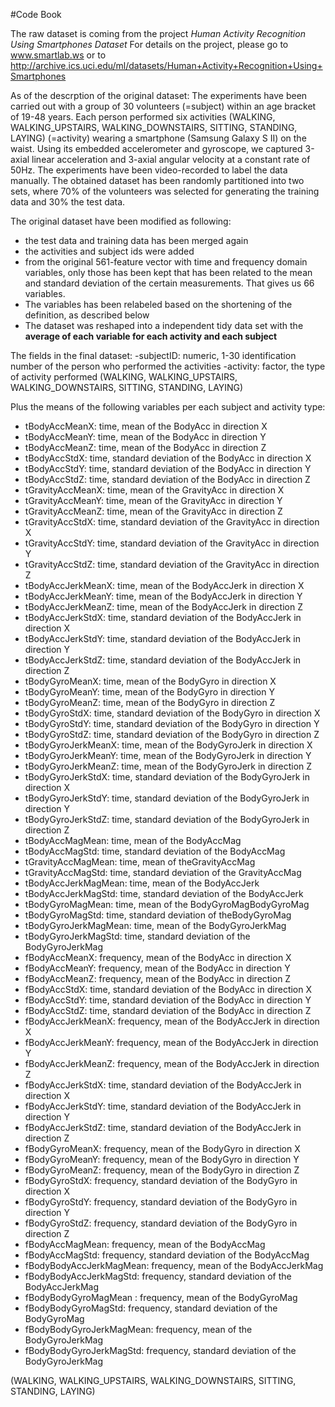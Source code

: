 #Code Book

The raw dataset is coming from the project _Human Activity Recognition Using Smartphones Dataset_
For details on the project, please go to www.smartlab.ws or to http://archive.ics.uci.edu/ml/datasets/Human+Activity+Recognition+Using+Smartphones

As of the descrption of the original dataset:
The experiments have been carried out with a group of 30 volunteers (=subject) within an age bracket of 19-48 years. Each person performed six activities (WALKING, WALKING_UPSTAIRS, WALKING_DOWNSTAIRS, SITTING, STANDING, LAYING) (=activity) wearing a smartphone (Samsung Galaxy S II) on the waist. Using its embedded accelerometer and gyroscope, we captured 3-axial linear acceleration and 3-axial angular velocity at a constant rate of 50Hz. The experiments have been video-recorded to label the data manually. The obtained dataset has been randomly partitioned into two sets, where 70% of the volunteers was selected for generating the training data and 30% the test data. 

The original dataset have been modified as following:
- the test data and training data has been merged again
- the activities and subject ids were added
- from the original 561-feature vector with time and frequency domain variables, only those has been kept that has been related to the mean and standard deviation of the certain measurements. That gives us 66 variables.
- The variables has been relabeled based on the shortening of the definition, as described below
- The dataset was reshaped into a independent tidy data set with the **average of each variable for each activity and each subject**


The fields in the final dataset:
-subjectID: numeric, 1-30 identification number of the person who performed the activities
-activity: factor, the type of activity performed (WALKING, WALKING_UPSTAIRS, WALKING_DOWNSTAIRS, SITTING, STANDING, LAYING)

Plus the means of the following variables per each subject and activity type:
- tBodyAccMeanX: time, mean of the BodyAcc in direction X
- tBodyAccMeanY: time, mean of the BodyAcc in direction Y
- tBodyAccMeanZ: time, mean of the BodyAcc in direction Z
- tBodyAccStdX: time, standard deviation of the BodyAcc in direction X
- tBodyAccStdY: time, standard deviation of the BodyAcc in direction Y
- tBodyAccStdZ: time, standard deviation of the BodyAcc in direction Z
- tGravityAccMeanX: time, mean of the GravityAcc in direction X
- tGravityAccMeanY: time, mean of the GravityAcc in direction Y
- tGravityAccMeanZ: time, mean of the GravityAcc in direction Z
- tGravityAccStdX: time, standard deviation of the GravityAcc in direction X
- tGravityAccStdY: time, standard deviation of the GravityAcc in direction Y
- tGravityAccStdZ: time, standard deviation of the GravityAcc in direction Z
- tBodyAccJerkMeanX: time, mean of the BodyAccJerk in direction X
- tBodyAccJerkMeanY: time, mean of the BodyAccJerk in direction Y
- tBodyAccJerkMeanZ: time, mean of the BodyAccJerk in direction Z
- tBodyAccJerkStdX: time, standard deviation of the BodyAccJerk in direction X
- tBodyAccJerkStdY: time, standard deviation of the BodyAccJerk in direction Y
- tBodyAccJerkStdZ: time, standard deviation of the BodyAccJerk in direction Z
- tBodyGyroMeanX: time, mean of the BodyGyro in direction X
- tBodyGyroMeanY: time, mean of the BodyGyro in direction Y
- tBodyGyroMeanZ: time, mean of the BodyGyro in direction Z
- tBodyGyroStdX: time, standard deviation of the BodyGyro in direction X
- tBodyGyroStdY: time, standard deviation of the BodyGyro in direction Y
- tBodyGyroStdZ: time, standard deviation of the BodyGyro in direction Z
- tBodyGyroJerkMeanX: time, mean of the BodyGyroJerk in direction X
- tBodyGyroJerkMeanY: time, mean of the BodyGyroJerk in direction Y
- tBodyGyroJerkMeanZ: time, mean of the BodyGyroJerk in direction Z
- tBodyGyroJerkStdX: time, standard deviation of the BodyGyroJerk in direction X
- tBodyGyroJerkStdY: time, standard deviation of the BodyGyroJerk in direction Y
- tBodyGyroJerkStdZ: time, standard deviation of the BodyGyroJerk in direction Z
- tBodyAccMagMean: time, mean of the BodyAccMag
- tBodyAccMagStd:  time, standard deviation of the BodyAccMag
- tGravityAccMagMean: time, mean of theGravityAccMag
- tGravityAccMagStd: time, standard deviation of the GravityAccMag
- tBodyAccJerkMagMean: time, mean of the BodyAccJerk
- tBodyAccJerkMagStd: time, standard deviation of the BodyAccJerk
- tBodyGyroMagMean: time, mean of the BodyGyroMagBodyGyroMag
- tBodyGyroMagStd: time, standard deviation of theBodyGyroMag
- tBodyGyroJerkMagMean: time, mean of the BodyGyroJerkMag
- tBodyGyroJerkMagStd: time, standard deviation of the BodyGyroJerkMag
- fBodyAccMeanX: frequency, mean of the BodyAcc in direction X
- fBodyAccMeanY: frequency, mean of the BodyAcc in direction Y
- fBodyAccMeanZ: frequency, mean of the BodyAcc in direction Z
- fBodyAccStdX: time, standard deviation of the BodyAcc in direction X
- fBodyAccStdY: time, standard deviation of the BodyAcc in direction Y
- fBodyAccStdZ: time, standard deviation of the BodyAcc in direction Z
- fBodyAccJerkMeanX: frequency, mean of the BodyAccJerk in direction X
- fBodyAccJerkMeanY: frequency, mean of the BodyAccJerk in direction Y
- fBodyAccJerkMeanZ: frequency, mean of the BodyAccJerk in direction Z
- fBodyAccJerkStdX: time, standard deviation of the BodyAccJerk in direction X
- fBodyAccJerkStdY: time, standard deviation of the BodyAccJerk in direction Y
- fBodyAccJerkStdZ: time, standard deviation of the BodyAccJerk in direction Z
- fBodyGyroMeanX: frequency, mean of the BodyGyro in direction X
- fBodyGyroMeanY: frequency, mean of the BodyGyro in direction Y
- fBodyGyroMeanZ: frequency, mean of the BodyGyro in direction Z
- fBodyGyroStdX: frequency, standard deviation of the BodyGyro in direction X
- fBodyGyroStdY: frequency, standard deviation of the BodyGyro in direction Y
- fBodyGyroStdZ: frequency, standard deviation of the BodyGyro in direction Z
- fBodyAccMagMean: frequency, mean of the BodyAccMag
- fBodyAccMagStd: frequency, standard deviation of the BodyAccMag
- fBodyBodyAccJerkMagMean: frequency, mean of the BodyAccJerkMag
- fBodyBodyAccJerkMagStd: frequency, standard deviation of the BodyAccJerkMag
- fBodyBodyGyroMagMean : frequency, mean of the BodyGyroMag
- fBodyBodyGyroMagStd: frequency, standard deviation of the BodyGyroMag
- fBodyBodyGyroJerkMagMean: frequency, mean of the BodyGyroJerkMag
- fBodyBodyGyroJerkMagStd: frequency, standard deviation of the BodyGyroJerkMag







(WALKING, WALKING_UPSTAIRS, WALKING_DOWNSTAIRS, SITTING, STANDING, LAYING)
